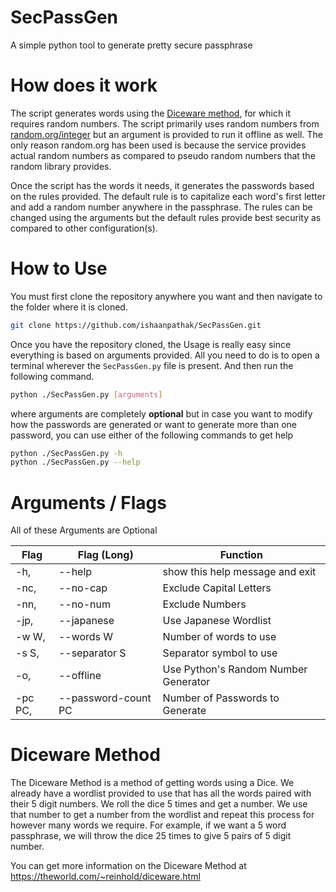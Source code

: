 # SecPassGen
A simple python tool to generate pretty secure passphrase

# How does it work

The script generates words using the [Diceware method](#diceware-method), for which it requires random numbers. The script primarily uses random numbers from [random.org/integer](https://random.org/integer) but an argument is provided to run it offline as well. The only reason random.org has been used is because the service provides actual random numbers as compared to pseudo random numbers that the random library provides.

Once the script has the words it needs, it generates the passwords based on the rules provided. The default rule is to capitalize each word's first letter and add a random number anywhere in the passphrase. The rules can be changed using the arguments but the default rules provide best security as compared to other configuration(s).

# How to Use

You must first clone the repository anywhere you want and then navigate to the folder where it is cloned.

```bash
git clone https://github.com/ishaanpathak/SecPassGen.git
```

Once you have the repository cloned, the Usage is really easy since everything is based on arguments provided. All you need to do is to open a terminal wherever the `SecPassGen.py` file is present. And then run the following command.

```bash
python ./SecPassGen.py [arguments]
```

where arguments are completely **optional** but in case you want to modify how the passwords are generated or want to generate more than one password, you can use either of the following commands to get help

```bash
python ./SecPassGen.py -h
python ./SecPassGen.py --help
```

# Arguments / Flags

All of these Arguments are Optional

| Flag    | Flag (Long)         | Function                         |
| ------- | ------------------- | -------------------------------- |
| -h,     | --help	            | show this help message and exit  |
| -nc,    | --no-cap	          | Exclude Capital Letters          |
| -nn,    | --no-num	          | Exclude Numbers                  |
| -jp,    | --japanese	        | Use Japanese Wordlist            |
| -w W,   | --words W	          | Number of words to use           |
| -s S,   | --separator S	      | Separator symbol to use          |
| -o,     | --offline       | Use Python's Random Number Generator |
| -pc PC, | --password-count PC |	Number of Passwords to Generate  |

# Diceware Method

The Diceware Method is a method of getting words using a Dice. We already have a wordlist provided to use that has all the words paired with their 5 digit numbers. We roll the dice 5 times and get a number. We use that number to get a number from the wordlist and repeat this process for however many words we require. For example, if we want a 5 word passphrase, we will throw the dice 25 times to give 5 pairs of 5 digit number.

You can get more information on the Diceware Method at https://theworld.com/~reinhold/diceware.html
